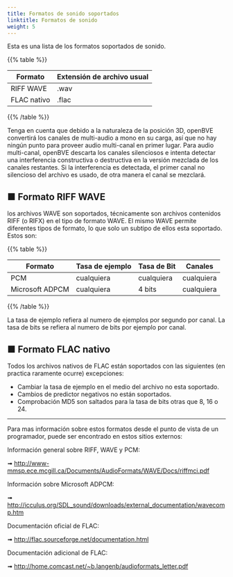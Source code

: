 ```yaml
---
title: Formatos de sonido soportados
linktitle: Formatos de sonido
weight: 5
---
```


Esta es una lista de los formatos soportados de sonido.

{{% table %}}

| Formato      | Extensión de archivo usual |
| ----------- | -------------------- |
| RIFF WAVE   | .wav                 |
| FLAC nativo | .flac                |

{{% /table %}}

Tenga en cuenta que debido a la naturaleza de la posición 3D, openBVE convertirá los canales de multi-audio a mono en su carga, así que no hay ningún punto para proveer audio multi-canal en primer lugar. Para audio multi-canal, openBVE descarta los canales silenciosos e intenta detectar una interferencia constructiva o destructiva en la versión mezclada de los canales restantes. Si la interferencia es detectada, el primer canal no silencioso del archivo es usado, de otra manera el canal se mezclará. 

## ■ Formato RIFF WAVE

los archivos WAVE son soportados, técnicamente son archivos contenidos RIFF (o RIFX) en el tipo de formato WAVE. El mismo WAVE permite diferentes tipos de formato, lo que solo un subtipo de ellos esta soportado. Estos son:

{{% table %}}

| Formato          | Tasa de ejemplo | Tasa de Bit | Canales |
| --------------- | ----------- | ------- | -------- |
| PCM             | cualquiera         | cualquiera     | cualquiera      |
| Microsoft ADPCM | cualquiera         | 4 bits  | cualquiera      |

{{% /table %}}

La tasa de ejemplo refiera al numero de ejemplos por segundo por canal. La tasa de bits se refiera al numero de bits por ejemplo por canal.

## ■ Formato FLAC nativo

Todos los archivos nativos de FLAC están soportados con las siguientes (en practica raramente ocurre) excepciones:

- Cambiar la tasa de ejemplo en el medio del archivo no esta soportado.
- Cambios de predictor negativos no están soportados.
- Comprobación MD5 son saltados para la tasa de bits otras que 8, 16 o 24.  

------

Para mas información sobre estos formatos desde el punto de vista de un programador, puede ser encontrado en estos sitios externos:

Información general sobre RIFF, WAVE y PCM:

➟ http://www-mmsp.ece.mcgill.ca/Documents/AudioFormats/WAVE/Docs/riffmci.pdf

Información sobre Microsoft ADPCM:

➟ http://icculus.org/SDL_sound/downloads/external_documentation/wavecomp.htm

Documentación oficial de FLAC:

➟ http://flac.sourceforge.net/documentation.html

Documentación adicional de FLAC:

➟ http://home.comcast.net/~b.langenb/audioformats_letter.pdf

